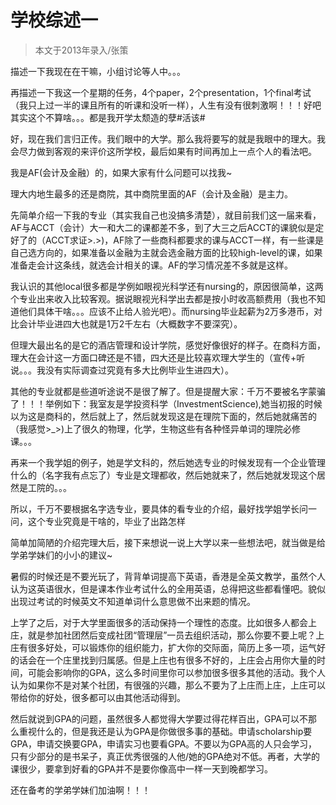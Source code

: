 
# 学校综述一  

> 本文于2013年录入/张策  

描述一下我现在在干嘛，小组讨论等人中。。。

再描述一下我这一个星期的任务，4个paper，2个presentation，1个final考试（我只上过一半的课且所有的听课和没听一样），人生有没有很刺激啊！！！好吧其实这个不算啥。。。都是我开学太颓造的孽#活该#

好，现在我们言归正传。我们眼中的大学。那么我将要写的就是我眼中的理大。我会尽力做到客观的来评价这所学校，最后如果有时间再加上一点个人的看法吧。

我是AF(会计及金融）的，如果大家有什么问题可以找我~

理大内地生最多的还是商院，其中商院里面的AF（会计及金融）是主力。

先简单介绍一下我的专业（其实我自己也没搞多清楚），就目前我们这一届来看，AF与ACCT（会计）大一和大二的课都差不多，到了大三之后ACCT的课貌似是定好了的（ACCT求证&gt;.&gt;)，AF除了一些商科都要求的课与ACCT一样，有一些课是自己选方向的，如果准备以金融为主就会选金融方面的比较high-level的课，如果准备走会计这条线，就选会计相关的课。AF的学习情况差不多就是这样。

我认识的其他local很多都是学例如眼视光科学还有nursing的，原因很简单，这两个专业出来收入比较客观。据说眼视光科学出去都是按小时收高额费用（我也不知道他们具体干啥。。。应该不止给人验光吧）。而nursing毕业起薪为2万多港币，对比会计毕业进四大也就是1万2千左右（大概数字不要深究）。

但理大最出名的是它的酒店管理和设计学院，感觉好像很好的样子。在商科方面，理大在会计这一方面口碑还是不错，四大还是比较喜欢理大学生的（宣传+听说。。。我没有实际调查过究竟有多大比例毕业生进四大）。

其他的专业就都是些道听途说不是很了解了。但是提醒大家：千万不要被名字蒙骗了！！！举例如下：我室友是学投资科学（InvestmentScience),她当初报的时候以为这是商科的，然后就上了，然后就发现这是在理院下面的，然后她就痛苦的（我感觉&gt;_&gt;)上了很久的物理，化学，生物这些有各种怪异单词的理院必修课。。。

再来一个我学姐的例子，她是学文科的，然后她选专业的时候发现有一个企业管理什么的（名字我有点忘了）专业是文理都收，然后她就来了，然后她就发现这个居然是工院的。。。

所以，千万不要根据名字选专业，要具体的看专业的介绍，最好找学姐学长问一问，这个专业究竟是干啥的，毕业了出路怎样

简单加简陋的介绍完理大后，接下来想说一说上大学以来一些想法吧，就当做是给学弟学妹们的小小的建议~

暑假的时候还是不要光玩了，背背单词提高下英语，香港是全英文教学，虽然个人认为这英语很水，但是课本作业考试什么的全用英语，总得把这些都看懂吧。貌似出现过考试的时候英文不知道单词什么意思做不出来题的情况。

上学了之后，对于大学里面很多的活动保持一个理性的态度。比如很多人都会上庄，就是参加社团然后变成社团“管理层”一员去组织活动，那么你要不要上呢？上庄有很多好处，可以锻炼你的组织能力，扩大你的交际面，简历上多一项，运气好的话会在一个庄里找到归属感。但是上庄也有很多不好的，上庄会占用你大量的时间，可能会影响你的GPA，这么多时间里你可以参加很多很多其他的活动。我个人认为如果你不是对某个社团，有很强的兴趣，那么不要为了上庄而上庄，上庄可以带给你的好处，很多都可以由其他活动得到。

然后就说到GPA的问题，虽然很多人都觉得大学要过得花样百出，GPA可以不那么重视什么的，但是我还是认为GPA是你做很多事的基础。申请scholarship要GPA，申请交换要GPA，申请实习也要看GPA。不要以为GPA高的人只会学习，只有少部分的是书呆子，真正优秀很强的人他/她的GPA绝对不低。再者，大学的课很少，要拿到好看的GPA并不是要你像高中一样一天到晚都学习。


还在备考的学弟学妹们加油啊！！！


